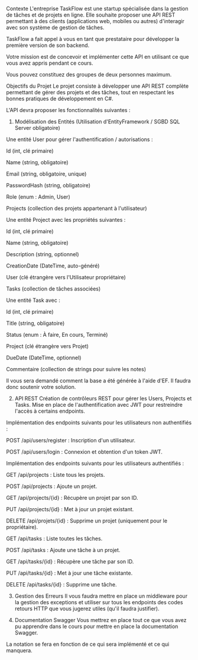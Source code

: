 Contexte
L'entreprise TaskFlow est une startup spécialisée dans la gestion de tâches et de projets en ligne. Elle souhaite proposer une API REST permettant à des clients (applications web, mobiles ou autres) d'interagir avec son système de gestion de tâches.

TaskFlow a fait appel à vous en tant que prestataire pour développer la première version de son backend.

Votre mission est de concevoir et implémenter cette API en utilisant ce que vous avez appris pendant ce cours.

Vous pouvez constituez des groupes de deux personnes maximum.


Objectifs du Projet
Le projet consiste à développer une API REST complète permettant de gérer des projets et des tâches, tout en respectant les bonnes pratiques de développement en C#.


L'API devra proposer les fonctionnalités suivantes :

1. Modélisation des Entités
(Utilisation d'EntityFramework / SGBD SQL Server obligatoire)

Une entité User pour gérer l'authentification / autorisations :

Id (int, clé primaire)

Name (string, obligatoire)

Email (string, obligatoire, unique)

PasswordHash (string, obligatoire)

Role (enum : Admin, User)

Projects (collection des projets appartenant à l'utilisateur)

Une entité Project avec les propriétés suivantes :

Id (int, clé primaire)

Name (string, obligatoire)

Description (string, optionnel)

CreationDate (DateTime, auto-généré)

User (clé étrangère vers l'Utilisateur propriétaire)

Tasks (collection de tâches associées)

Une entité Task avec :

Id (int, clé primaire)

Title (string, obligatoire)

Status (enum : À faire, En cours, Terminé)

Project (clé étrangère vers Projet)

DueDate (DateTime, optionnel)

Commentaire (collection de strings pour suivre les notes)

Il vous sera demandé comment la base a été générée à l'aide d'EF. Il faudra donc soutenir votre solution.


2. API REST
Création de contrôleurs REST pour gérer les Users, Projects et Tasks.
Mise en place de l'authentification avec JWT pour restreindre l'accès à certains endpoints.

Implémentation des endpoints suivants pour les utilisateurs non authentifiés :

POST /api/users/register : Inscription d'un utilisateur.

POST /api/users/login : Connexion et obtention d'un token JWT.

Implémentation des endpoints suivants pour les utilisateurs authentifiés :

GET /api/projects : Liste tous les projets.

POST /api/projects : Ajoute un projet.

GET /api/projects/{id} : Récupère un projet par son ID.

PUT /api/projects/{id} : Met à jour un projet existant.

DELETE /api/projets/{id} : Supprime un projet (uniquement pour le propriétaire).

GET /api/tasks : Liste toutes les tâches.

POST /api/tasks : Ajoute une tâche à un projet.

GET /api/tasks/{id} : Récupère une tâche par son ID.

PUT /api/tasks/{id} : Met à jour une tâche existante.

DELETE /api/tasks/{id} : Supprime une tâche.


3. Gestion des Erreurs
Il vous faudra mettre en place un middleware pour la gestion des exceptions et utiliser sur tous les endpoints des codes retours HTTP que vous jugerez utiles (qu'il faudra justifier).


4. Documentation Swagger
Vous mettrez en place tout ce que vous avez pu apprendre dans le cours pour mettre en place la documentation Swagger.

La notation se fera en fonction de ce qui sera implémenté et ce qui manquera.